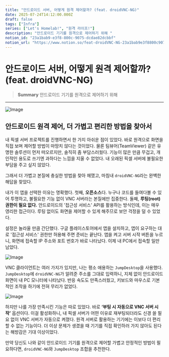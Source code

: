 ```yaml
---
title: "안드로이드 서버, 어떻게 원격 제어할까? (feat. droidVNC-NG)"
date: 2025-07-24T14:12:00.000Z
draft: false
tags: ["Infra"]
series: ["Let's Homelab!", "원격 라이프!"]
description: "안드로이드 기기를 원격으로 제어하기 위해 "
notion_id: "23a1bab9-e3f8-800c-9075-dcdae82dcbbf"
notion_url: "https://www.notion.so/feat-droidVNC-NG-23a1bab9e3f8800c9075dcdae82dcbbf"
---
```


# 안드로이드 서버, 어떻게 원격 제어할까? (feat. droidVNC-NG)

> **Summary**
> 안드로이드 기기를 원격으로 제어하기 위해 

---

![Image](https://prod-files-secure.s3.us-west-2.amazonaws.com/09ccd4d5-876c-4bba-bbdf-cc77a0a11257/1f4c895e-0ab4-43b6-85a1-647c392c9f09/image.png?X-Amz-Algorithm=AWS4-HMAC-SHA256&X-Amz-Content-Sha256=UNSIGNED-PAYLOAD&X-Amz-Credential=ASIAZI2LB4662AO76RVJ%2F20250724%2Fus-west-2%2Fs3%2Faws4_request&X-Amz-Date=20250724T080603Z&X-Amz-Expires=3600&X-Amz-Security-Token=IQoJb3JpZ2luX2VjEAAaCXVzLXdlc3QtMiJHMEUCIQD5CPZ4sbyadHDaQDayQ9%2BaYGy891TNXDxTLDZDHMpbZAIgexQzQWZQZACkeX6%2BK7QGRByRcQf6vx0ihziajxkzYEcq%2FwMIKRAAGgw2Mzc0MjMxODM4MDUiDHHJNfOVpHyj2a6zEircA%2FmMEc9zwv1w88p%2F2Q%2B6TCjDjfZiS6HrP%2FWR62hYOy7Ivq4KFUB8x75JBrAkpAInxXcH%2B6JpkodsPTEjXcXUumYkEARs1ornAzORQ6TW17H53Iq%2FroPWqYkUprVQsuEh4U3khNh0ZU%2Ffsu9t1pRaolJm3NJ74V6NGYUafph9L2kG5O4fgALDYpUGVrR8AMju3%2B1EWFTSw5dcyKshSxeHMjB1JguYU1xPTG9FjNtciffF4RIsDJIsYOndC%2BOVXse4OhiEvn97nfwXVVWG6cxKQjt2rweYiuKf5K2%2FergArrZ%2FRCbKqBLwH0lgee%2Bcv6vOFo9wNHRFF%2F9sAXFrUfFAcAo3DGksr%2BjS8fycYAUSsNn4M%2BOVYbyNsBIBfeOExpBfyvEX8li0PDYV6LKY6o1eBI6bj9bk1cNLfeWF4aRt8OvLdhDNCgbT%2Fw5XP6g%2F8ffopFzjCxa0X%2FJOkTa0RSd9%2FSE0rSEKCAb0PliSiGfkslqsizeaKacNZ%2FY1LoM6kTQ8gZ3Ydj%2FUb3nLCvmrb8dSx%2BgCxR4g7ZW4W6vBLZKFJgKgxeIrl6qHNxKA8CBeHroJlG8fYHK8g%2FfaAOtm5TpO1pY%2FOqCkJ1jNvjdIx6lXn9qApEZg8BpoifIdgF8tMIfQh8QGOqUB2v3HHNK0feECWvG4zbveI17OtwilFntA44RAYhLSIliYU5OZzm6FWk2eT%2BVSeUYtd46sClxG1aPtENsYKJA8SnQrm1d6pV04lJXHYx0Vswk4k%2BW9cClxKbkx%2FvzOUPUJZHLVW%2F4nCcuf%2B408gAuTtcGLseQA1YgzuNen%2Bzk9efhQsYzJETAKd9rvHriCZ9eM6GO81Po7s1JqqQq%2B0%2BWDs3unr3J5&X-Amz-Signature=b5e86bdd374a1b3a2a6697d734df7fc7e07cbfd121b858c06c2af15a80eba9e0&X-Amz-SignedHeaders=host&x-amz-checksum-mode=ENABLED&x-id=GetObject)

## 안드로이드 원격 제어, 더 가볍고 편리한 방법을 찾아서

내 픽셀 서버 프로젝트를 진행하면서 한 가지 아쉬운 점이 있었다. 바로 원격으로 화면을 직접 보며 제어할 방법이 마땅치 않다는 것이었다. 물론 팀뷰어(TeamViewer) 같은 유명한 솔루션이 먼저 떠오르지만, 솔직히 좀 부담스러웠다. 기능이 많은 만큼 무겁고, 개인적인 용도로 쓰기엔 과하다는 느낌을 지울 수 없었다. 내 오래된 픽셀 서버에 불필요한 부담을 주고 싶지 않았다.

그래서 더 가볍고 본질에 충실한 방법을 찾아 헤맸고, 마침내 `droidVNC-NG`라는 완벽한 해답을 찾았다.

내가 이 앱을 선택한 이유는 명확했다. 첫째, **오픈소스**다. 누구나 코드를 들여다볼 수 있어 투명하고, 불필요한 기능 없이 VNC 서버라는 본질에만 집중한다. 둘째, **루팅(root) 권한이 필요 없다.** 안드로이드의 '접근성 서비스' API를 활용하는 방식인데, 이는 매우 영리한 접근이다. 루팅 없이도 화면을 제어할 수 있게 해주므로 보안 걱정을 덜 수 있었다.

설정은 놀라울 만큼 간단했다. 구글 플레이스토어에서 앱을 설치하고, 앱이 요구하는 대로 '접근성 서비스' 권한만 허용해 주면 준비는 끝난다. 앱을 켜고 서버 시작 버튼을 누르니, 화면에 접속할 IP 주소와 포트 번호가 바로 나타났다. 이제 내 PC에서 접속할 일만 남았다.

![Image](https://prod-files-secure.s3.us-west-2.amazonaws.com/09ccd4d5-876c-4bba-bbdf-cc77a0a11257/38bcd22f-4baa-4f02-bacf-e3cc46e9a0bf/image.png?X-Amz-Algorithm=AWS4-HMAC-SHA256&X-Amz-Content-Sha256=UNSIGNED-PAYLOAD&X-Amz-Credential=ASIAZI2LB4662AO76RVJ%2F20250724%2Fus-west-2%2Fs3%2Faws4_request&X-Amz-Date=20250724T080603Z&X-Amz-Expires=3600&X-Amz-Security-Token=IQoJb3JpZ2luX2VjEAAaCXVzLXdlc3QtMiJHMEUCIQD5CPZ4sbyadHDaQDayQ9%2BaYGy891TNXDxTLDZDHMpbZAIgexQzQWZQZACkeX6%2BK7QGRByRcQf6vx0ihziajxkzYEcq%2FwMIKRAAGgw2Mzc0MjMxODM4MDUiDHHJNfOVpHyj2a6zEircA%2FmMEc9zwv1w88p%2F2Q%2B6TCjDjfZiS6HrP%2FWR62hYOy7Ivq4KFUB8x75JBrAkpAInxXcH%2B6JpkodsPTEjXcXUumYkEARs1ornAzORQ6TW17H53Iq%2FroPWqYkUprVQsuEh4U3khNh0ZU%2Ffsu9t1pRaolJm3NJ74V6NGYUafph9L2kG5O4fgALDYpUGVrR8AMju3%2B1EWFTSw5dcyKshSxeHMjB1JguYU1xPTG9FjNtciffF4RIsDJIsYOndC%2BOVXse4OhiEvn97nfwXVVWG6cxKQjt2rweYiuKf5K2%2FergArrZ%2FRCbKqBLwH0lgee%2Bcv6vOFo9wNHRFF%2F9sAXFrUfFAcAo3DGksr%2BjS8fycYAUSsNn4M%2BOVYbyNsBIBfeOExpBfyvEX8li0PDYV6LKY6o1eBI6bj9bk1cNLfeWF4aRt8OvLdhDNCgbT%2Fw5XP6g%2F8ffopFzjCxa0X%2FJOkTa0RSd9%2FSE0rSEKCAb0PliSiGfkslqsizeaKacNZ%2FY1LoM6kTQ8gZ3Ydj%2FUb3nLCvmrb8dSx%2BgCxR4g7ZW4W6vBLZKFJgKgxeIrl6qHNxKA8CBeHroJlG8fYHK8g%2FfaAOtm5TpO1pY%2FOqCkJ1jNvjdIx6lXn9qApEZg8BpoifIdgF8tMIfQh8QGOqUB2v3HHNK0feECWvG4zbveI17OtwilFntA44RAYhLSIliYU5OZzm6FWk2eT%2BVSeUYtd46sClxG1aPtENsYKJA8SnQrm1d6pV04lJXHYx0Vswk4k%2BW9cClxKbkx%2FvzOUPUJZHLVW%2F4nCcuf%2B408gAuTtcGLseQA1YgzuNen%2Bzk9efhQsYzJETAKd9rvHriCZ9eM6GO81Po7s1JqqQq%2B0%2BWDs3unr3J5&X-Amz-Signature=ce788e420f72dddd55650bd5025f0e26444f03f534cc98ca2ee276b7170369ab&X-Amz-SignedHeaders=host&x-amz-checksum-mode=ENABLED&x-id=GetObject)

VNC 클라이언트는 여러 가지가 있지만, 나는 평소 애용하는 `JumpDesktop`을 사용했다. `JumpDesktop`에 `droidVNC-NG`가 알려준 주소를 그대로 입력하니, 지체 없이 안드로이드 화면이 내 PC 모니터에 나타났다. 반응 속도도 만족스러웠고, 키보드와 마우스로 기본적인 조작을 하기에 전혀 무리가 없었다.

![Image](https://prod-files-secure.s3.us-west-2.amazonaws.com/09ccd4d5-876c-4bba-bbdf-cc77a0a11257/6d42545e-0638-4995-aa84-570982227682/image.png?X-Amz-Algorithm=AWS4-HMAC-SHA256&X-Amz-Content-Sha256=UNSIGNED-PAYLOAD&X-Amz-Credential=ASIAZI2LB4662AO76RVJ%2F20250724%2Fus-west-2%2Fs3%2Faws4_request&X-Amz-Date=20250724T080603Z&X-Amz-Expires=3600&X-Amz-Security-Token=IQoJb3JpZ2luX2VjEAAaCXVzLXdlc3QtMiJHMEUCIQD5CPZ4sbyadHDaQDayQ9%2BaYGy891TNXDxTLDZDHMpbZAIgexQzQWZQZACkeX6%2BK7QGRByRcQf6vx0ihziajxkzYEcq%2FwMIKRAAGgw2Mzc0MjMxODM4MDUiDHHJNfOVpHyj2a6zEircA%2FmMEc9zwv1w88p%2F2Q%2B6TCjDjfZiS6HrP%2FWR62hYOy7Ivq4KFUB8x75JBrAkpAInxXcH%2B6JpkodsPTEjXcXUumYkEARs1ornAzORQ6TW17H53Iq%2FroPWqYkUprVQsuEh4U3khNh0ZU%2Ffsu9t1pRaolJm3NJ74V6NGYUafph9L2kG5O4fgALDYpUGVrR8AMju3%2B1EWFTSw5dcyKshSxeHMjB1JguYU1xPTG9FjNtciffF4RIsDJIsYOndC%2BOVXse4OhiEvn97nfwXVVWG6cxKQjt2rweYiuKf5K2%2FergArrZ%2FRCbKqBLwH0lgee%2Bcv6vOFo9wNHRFF%2F9sAXFrUfFAcAo3DGksr%2BjS8fycYAUSsNn4M%2BOVYbyNsBIBfeOExpBfyvEX8li0PDYV6LKY6o1eBI6bj9bk1cNLfeWF4aRt8OvLdhDNCgbT%2Fw5XP6g%2F8ffopFzjCxa0X%2FJOkTa0RSd9%2FSE0rSEKCAb0PliSiGfkslqsizeaKacNZ%2FY1LoM6kTQ8gZ3Ydj%2FUb3nLCvmrb8dSx%2BgCxR4g7ZW4W6vBLZKFJgKgxeIrl6qHNxKA8CBeHroJlG8fYHK8g%2FfaAOtm5TpO1pY%2FOqCkJ1jNvjdIx6lXn9qApEZg8BpoifIdgF8tMIfQh8QGOqUB2v3HHNK0feECWvG4zbveI17OtwilFntA44RAYhLSIliYU5OZzm6FWk2eT%2BVSeUYtd46sClxG1aPtENsYKJA8SnQrm1d6pV04lJXHYx0Vswk4k%2BW9cClxKbkx%2FvzOUPUJZHLVW%2F4nCcuf%2B408gAuTtcGLseQA1YgzuNen%2Bzk9efhQsYzJETAKd9rvHriCZ9eM6GO81Po7s1JqqQq%2B0%2BWDs3unr3J5&X-Amz-Signature=fc2e3f74300402d4d76b5a26b5e4f9cc962ce92909e5cc7b186f8cf6bd966ff1&X-Amz-SignedHeaders=host&x-amz-checksum-mode=ENABLED&x-id=GetObject)

하지만 나를 가장 만족시킨 기능은 따로 있었다. 바로 **‘부팅 시 자동으로 VNC 서버 시작’** 옵션이다. 이걸 활성화하니, 내 픽셀 서버가 어떤 이유로 재부팅되더라도 신경 쓸 필요 없이 VNC 서버가 자동으로 켜졌다. 원격 서버로 활용하는 기기에는 이보다 더 편리할 수 없는 기능이다. 더 이상 문제가 생겼을 때 기기를 직접 확인하러 가지 않아도 된다는 해방감은 기대 이상이었다.

만약 당신도 나와 같이 안드로이드 기기를 원격으로 제어할 가볍고 안정적인 방법이 필요하다면, `droidVNC-NG`와 `JumpDesktop` 조합을 추천한다.

